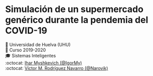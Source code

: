 # Simulación de un supermercado genérico durante la pendemia del COVID-19
:office: Universidad de Huelva (UHU)  
:calendar: Curso 2019-2020  
:mortar_board: Sistemas Inteligentes  
:octocat: [Ihar Myshkevich (@IgorMy)](https://github.com/IgorMy)  
:octocat: [Víctor M. Rodríguez Navarro (@Narovik)](https://github.com/Narovik)
